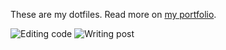 These are my dotfiles. Read more on [my portfolio](https://niceduck.dev/posts/my-setup/).

![Editing code](https://niceduck.dev/images/posts/my-setup/code.webp)
![Writing post](https://niceduck.dev/images/posts/my-setup/post.webp)
